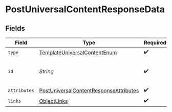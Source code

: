 # PostUniversalContentResponseData


## Fields

| Field                                                                                                       | Type                                                                                                        | Required                                                                                                    | Description                                                                                                 | Example                                                                                                     |
| ----------------------------------------------------------------------------------------------------------- | ----------------------------------------------------------------------------------------------------------- | ----------------------------------------------------------------------------------------------------------- | ----------------------------------------------------------------------------------------------------------- | ----------------------------------------------------------------------------------------------------------- |
| `type`                                                                                                      | [TemplateUniversalContentEnum](../../models/components/TemplateUniversalContentEnum.md)                     | :heavy_check_mark:                                                                                          | N/A                                                                                                         |                                                                                                             |
| `id`                                                                                                        | *String*                                                                                                    | :heavy_check_mark:                                                                                          | The ID of the universal content                                                                             | 01HWWWKAW4RHXQJCMW4R2KRYR4                                                                                  |
| `attributes`                                                                                                | [PostUniversalContentResponseAttributes](../../models/components/PostUniversalContentResponseAttributes.md) | :heavy_check_mark:                                                                                          | N/A                                                                                                         |                                                                                                             |
| `links`                                                                                                     | [ObjectLinks](../../models/components/ObjectLinks.md)                                                       | :heavy_check_mark:                                                                                          | N/A                                                                                                         |                                                                                                             |